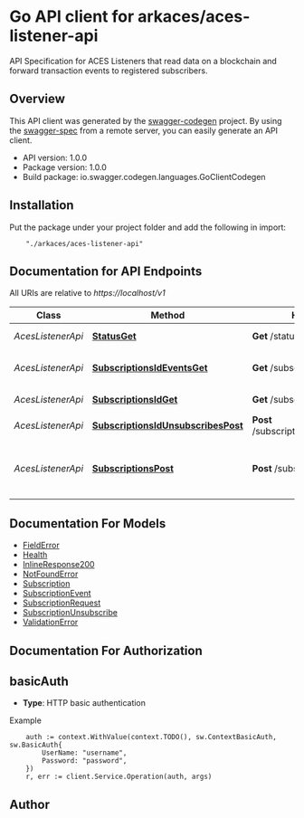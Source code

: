 # Go API client for arkaces/aces-listener-api

API Specification for ACES Listeners that read data on a blockchain and forward transaction events to registered subscribers. 

## Overview
This API client was generated by the [swagger-codegen](https://github.com/swagger-api/swagger-codegen) project.  By using the [swagger-spec](https://github.com/swagger-api/swagger-spec) from a remote server, you can easily generate an API client.

- API version: 1.0.0
- Package version: 1.0.0
- Build package: io.swagger.codegen.languages.GoClientCodegen

## Installation
Put the package under your project folder and add the following in import:
```
    "./arkaces/aces-listener-api"
```

## Documentation for API Endpoints

All URIs are relative to *https://localhost/v1*

Class | Method | HTTP request | Description
------------ | ------------- | ------------- | -------------
*AcesListenerApi* | [**StatusGet**](docs/AcesListenerApi.md#statusget) | **Get** /status | Get Health of node.
*AcesListenerApi* | [**SubscriptionsIdEventsGet**](docs/AcesListenerApi.md#subscriptionsideventsget) | **Get** /subscriptions/{id}/events | List Subscription Events
*AcesListenerApi* | [**SubscriptionsIdGet**](docs/AcesListenerApi.md#subscriptionsidget) | **Get** /subscriptions/{id} | Gets Subscription
*AcesListenerApi* | [**SubscriptionsIdUnsubscribesPost**](docs/AcesListenerApi.md#subscriptionsidunsubscribespost) | **Post** /subscriptions/{id}/unsubscribes | Create an Unsubscription.
*AcesListenerApi* | [**SubscriptionsPost**](docs/AcesListenerApi.md#subscriptionspost) | **Post** /subscriptions | Registers a subscriber node to receive blockchain events.


## Documentation For Models

 - [FieldError](docs/FieldError.md)
 - [Health](docs/Health.md)
 - [InlineResponse200](docs/InlineResponse200.md)
 - [NotFoundError](docs/NotFoundError.md)
 - [Subscription](docs/Subscription.md)
 - [SubscriptionEvent](docs/SubscriptionEvent.md)
 - [SubscriptionRequest](docs/SubscriptionRequest.md)
 - [SubscriptionUnsubscribe](docs/SubscriptionUnsubscribe.md)
 - [ValidationError](docs/ValidationError.md)


## Documentation For Authorization

## basicAuth
- **Type**: HTTP basic authentication

Example
```
	auth := context.WithValue(context.TODO(), sw.ContextBasicAuth, sw.BasicAuth{
		UserName: "username",
		Password: "password",
	})
    r, err := client.Service.Operation(auth, args)
```

## Author



